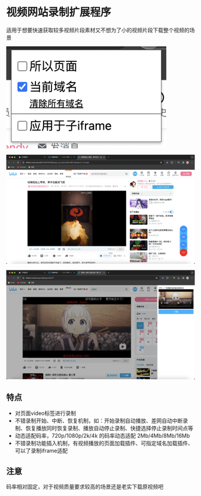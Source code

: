 
# 视频网站录制扩展程序

适用于想要快速获取较多视频片段素材又不想为了小的视频片段下载整个视频的场景

![图片](./assets/image1.png)

![图片](./assets/image2.png)

![图片](./assets/image3.png)


## 特点

- 对页面video标签进行录制
- 不错录制开始、中断、恢复机制，如：开始录制自动播放、差网自动中断录制、恢复播放同时恢复录制、播放自动停止录制、快捷选择停止录制时间点等
- 动态适配码率，720p/1080p/2k/4k 的码率动态适配 2Mb/4Mb/8Mb/16Mb
- 不错录制功能插入机制，有视频播放的页面加载插件、可指定域名加载插件、可以了录制iframe适配

## 注意

码率相对固定，对于视频质量要求较高的场景还是老实下载原视频吧
